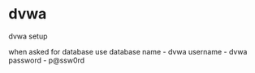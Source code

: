 # dvwa
dvwa setup


when asked for database use 
database name  - dvwa
username       - dvwa
password       - p@ssw0rd
